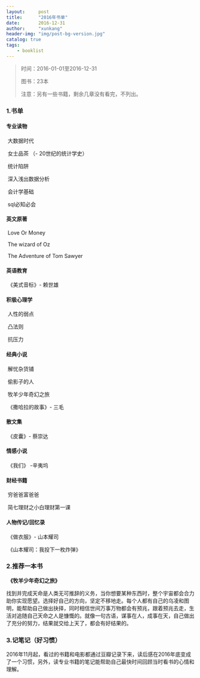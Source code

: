 ```yaml
---
layout:     post
title:      "2016年书单"
date:       2016-12-31
author:     "xunkang"
header-img: "img/post-bg-version.jpg"
catalog: true
tags:
    - booklist
---
```


> 时间：2016-01-01至2016-12-31
>
> 图书：23本
>
> 注意：另有一些书籍，剩余几章没有看完，不列出。

### 1.书单

#### 专业读物

​	大数据时代

​	女士品茶 （- 20世纪的统计学史）

​	统计陷阱

​	深入浅出数据分析

​	会计学基础

​	sql必知必会

#### 英文原著

​	Love Or Money

​	The wizard of Oz

​	The Adventure of Tom Sawyer

#### 英语教育

​	《美式音标》- 赖世雄

#### 积极心理学

​	人性的弱点

​	凸法则

​	抗压力

#### 经典小说

​	解忧杂货铺

​	偷影子的人

​	牧羊少年奇幻之旅

​	《撒哈拉的故事》- 三毛

#### 散文集

​	《皮囊》- 蔡崇达

#### 情感小说

​	《我们》 -辛夷坞

#### 财经书籍

​	穷爸爸富爸爸

​	简七理财之小白理财第一课

#### 人物传记/回忆录

​	《做衣服》- 山本耀司

​	《山本耀司：我投下一枚炸弹》

### 2.推荐一本书

​	**《牧羊少年奇幻之旅》**

​找到并完成天命是人类无可推辞的义务，当你想要某种东西时，整个宇宙都会合力助你实现愿望。选择好自己的方向，坚定不移地走。每个人都有自己的乌凌和图明，能帮助自己做出抉择，同时相信世间万事万物都会有预兆，跟着预兆去走，生活对追随自己天命之人是慷慨的。就像一句古语，谋事在人，成事在天，自己做出了充分的努力，结果就交给上天了，都会有好结果的。

### 3.记笔记（好习惯）

​2016年11月起，看过的书籍和电影都通过豆瓣记录下来，读后感在2016年底变成了一个习惯，另外，读专业书籍的笔记能帮助自己最快时间回顾当时看书的心情和理解。













